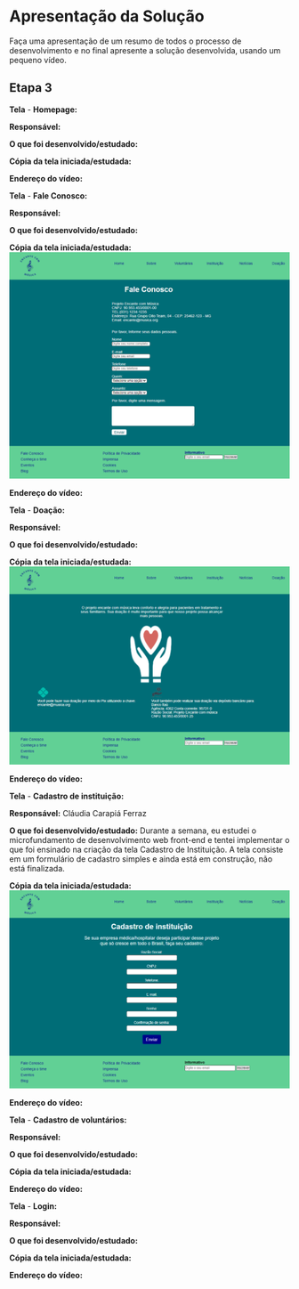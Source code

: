 # Apresentação da Solução

Faça uma apresentação de um resumo de todos o processo de desenvolvimento e no final apresente a solução desenvolvida, usando um pequeno vídeo.

## Etapa 3

**Tela** - **Homepage:**

**Responsável:**  

**O que foi desenvolvido/estudado:**

**Cópia da tela iniciada/estudada:**

**Endereço do vídeo:**


**Tela** - **Fale Conosco:**

**Responsável:**  

**O que foi desenvolvido/estudado:**

**Cópia da tela iniciada/estudada:** 
<img src="img/faleconosco.png">

**Endereço do vídeo:**


**Tela** - **Doação:**

**Responsável:**  

**O que foi desenvolvido/estudado:**

**Cópia da tela iniciada/estudada:** 
<img src="img/doacao.png">

**Endereço do vídeo:**


**Tela** - **Cadastro de instituição:**

**Responsável:**  Cláudia Carapiá Ferraz

**O que foi desenvolvido/estudado:** Durante a semana, eu estudei o microfundamento de desenvolvimento web front-end e tentei implementar o que foi ensinado na criação da tela Cadastro de Instituição. A tela consiste em um formulário de cadastro simples e ainda está em construção, não está finalizada. 

**Cópia da tela iniciada/estudada:**
 <img src="img/cadastroinstituicao.png">

**Endereço do vídeo:**


**Tela** - **Cadastro de voluntários:**

**Responsável:**  

**O que foi desenvolvido/estudado:**

**Cópia da tela iniciada/estudada:**

**Endereço do vídeo:**


**Tela** - **Login:**

**Responsável:**  

**O que foi desenvolvido/estudado:**

**Cópia da tela iniciada/estudada:**

**Endereço do vídeo:**
